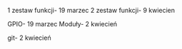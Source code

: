 1 zestaw funkcji- 19 marzec
2 zestaw funkcji- 9 kwiecien

GPIO- 19 marzec
Moduły- 2 kwiecień

git- 2 kwiecień
